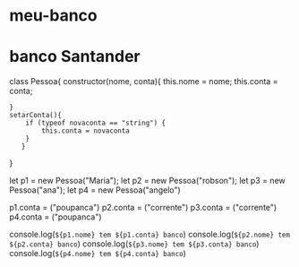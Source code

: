 # meu-banco

<!DOCTYPE html>
<html lang="en">
<head>
    <meta charset="UTF-8">
    <meta name="viewport" content="width=device-width, initial-scale=1.0">
    <title>banco</title>
    <script src="banco.js"></script>
</head>
<body>
    <h1>banco Santander</h1>   
</body>
</html>




class Pessoa{
    constructor(nome, conta){
        this.nome = nome;
        this.conta = conta;
        
    }
    setarConta(){
        if (typeof novaconta == "string") {
            this.conta = novaconta
        }
       } 
}



let p1 = new Pessoa("Maria");
let p2 = new Pessoa("robson");
let p3 = new Pessoa("ana");
let p4 = new Pessoa("angelo")

p1.conta = ("poupanca")
p2.conta = ("corrente")
p3.conta = ("corrente")
p4.conta = ("poupanca")

console.log(`${p1.nome} tem ${p1.conta} banco`)
console.log(`${p2.nome} tem ${p2.conta} banco`)
console.log(`${p3.nome} tem ${p3.conta} banco`)
console.log(`${p4.nome} tem ${p4.conta} banco`)
